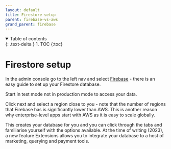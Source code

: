 ```yaml
---
layout: default
title: Firestore setup
parent: firebase-vs-aws
grand_parent: firebase
---
```


<details open markdown="block">
  <summary>
    Table of contents
  </summary>
  {: .text-delta }
1. TOC
{:toc}
</details>

# Firestore setup

In the admin console go to the left nav and select [Firebase](https://console.firebase.google.com/) - there is an easy guide to set up your Firestore database.

Start in test mode not in production mode to access your data.

Click next and select a region close to you - note that the number of regions that Firebase has is significantly lower than AWS. This is another reason why enterprise-level apps start with AWS as it is easy to scale globally.

This creates your database for you and you can click through the tabs and familiarise yourself with the options available. At the time of writing (2023), a new feature Extensions allows you to integrate your database to a host of marketing, querying and payment tools.

